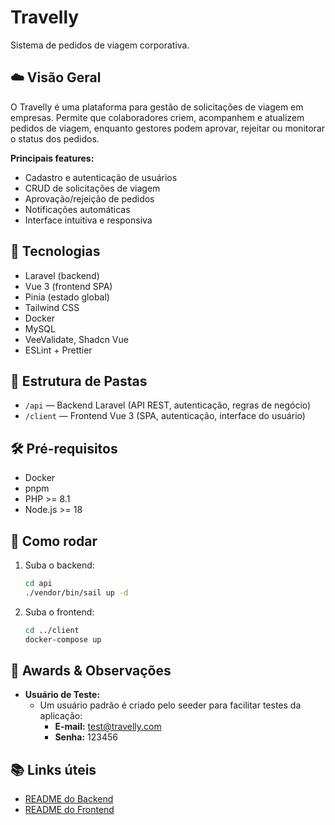 # Travelly

Sistema de pedidos de viagem corporativa.

## ☁️ Visão Geral
O Travelly é uma plataforma para gestão de solicitações de viagem em empresas. Permite que colaboradores criem, acompanhem e atualizem pedidos de viagem, enquanto gestores podem aprovar, rejeitar ou monitorar o status dos pedidos.

**Principais features:**
- Cadastro e autenticação de usuários
- CRUD de solicitações de viagem
- Aprovação/rejeição de pedidos
- Notificações automáticas
- Interface intuitiva e responsiva

## 🚀 Tecnologias
- Laravel (backend)
- Vue 3 (frontend SPA)
- Pinia (estado global)
- Tailwind CSS
- Docker
- MySQL
- VeeValidate, Shadcn Vue
- ESLint + Prettier

## 📁 Estrutura de Pastas
- `/api` — Backend Laravel (API REST, autenticação, regras de negócio)
- `/client` — Frontend Vue 3 (SPA, autenticação, interface do usuário)

## 🛠️ Pré-requisitos
- Docker
- pnpm
- PHP >= 8.1
- Node.js >= 18

## 🎯 Como rodar
1. Suba o backend:
   ```bash
   cd api
   ./vendor/bin/sail up -d
   ```
2. Suba o frontend:
   ```bash
   cd ../client
   docker-compose up
   ```

## 📄 Awards & Observações
- **Usuário de Teste:**
  - Um usuário padrão é criado pelo seeder para facilitar testes da aplicação:
    - **E-mail:** test@travelly.com
    - **Senha:** 123456

## 📚 Links úteis
- [README do Backend](./api/README.md)
- [README do Frontend](./client/README.md)
